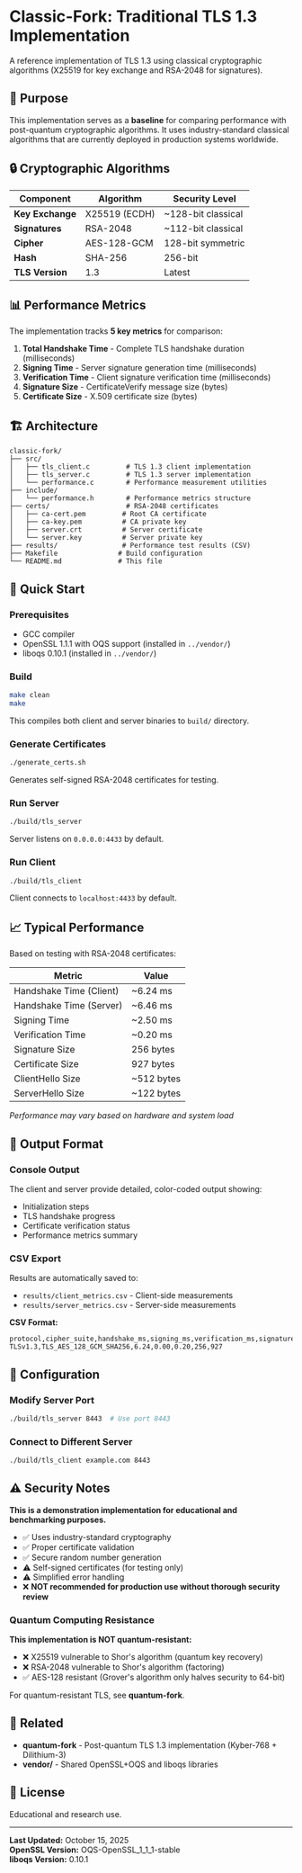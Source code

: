 # Classic-Fork: Traditional TLS 1.3 Implementation

A reference implementation of TLS 1.3 using classical cryptographic algorithms (X25519 for key exchange and RSA-2048 for signatures).

## 🎯 Purpose

This implementation serves as a **baseline** for comparing performance with post-quantum cryptographic algorithms. It uses industry-standard classical algorithms that are currently deployed in production systems worldwide.

## 🔒 Cryptographic Algorithms

| Component | Algorithm | Security Level |
|-----------|-----------|----------------|
| **Key Exchange** | X25519 (ECDH) | ~128-bit classical |
| **Signatures** | RSA-2048 | ~112-bit classical |
| **Cipher** | AES-128-GCM | 128-bit symmetric |
| **Hash** | SHA-256 | 256-bit |
| **TLS Version** | 1.3 | Latest |

## 📊 Performance Metrics

The implementation tracks **5 key metrics** for comparison:

1. **Total Handshake Time** - Complete TLS handshake duration (milliseconds)
2. **Signing Time** - Server signature generation time (milliseconds)
3. **Verification Time** - Client signature verification time (milliseconds)
4. **Signature Size** - CertificateVerify message size (bytes)
5. **Certificate Size** - X.509 certificate size (bytes)

## 🏗️ Architecture

```
classic-fork/
├── src/
│   ├── tls_client.c         # TLS 1.3 client implementation
│   ├── tls_server.c         # TLS 1.3 server implementation
│   └── performance.c        # Performance measurement utilities
├── include/
│   └── performance.h        # Performance metrics structure
├── certs/                   # RSA-2048 certificates
│   ├── ca-cert.pem         # Root CA certificate
│   ├── ca-key.pem          # CA private key
│   ├── server.crt          # Server certificate
│   └── server.key          # Server private key
├── results/                # Performance test results (CSV)
├── Makefile               # Build configuration
└── README.md              # This file
```

## 🚀 Quick Start

### Prerequisites

- GCC compiler
- OpenSSL 1.1.1 with OQS support (installed in `../vendor/`)
- liboqs 0.10.1 (installed in `../vendor/`)

### Build

```bash
make clean
make
```

This compiles both client and server binaries to `build/` directory.

### Generate Certificates

```bash
./generate_certs.sh
```

Generates self-signed RSA-2048 certificates for testing.

### Run Server

```bash
./build/tls_server
```

Server listens on `0.0.0.0:4433` by default.

### Run Client

```bash
./build/tls_client
```

Client connects to `localhost:4433` by default.

## 📈 Typical Performance

Based on testing with RSA-2048 certificates:

| Metric | Value |
|--------|-------|
| Handshake Time (Client) | ~6.24 ms |
| Handshake Time (Server) | ~6.46 ms |
| Signing Time | ~2.50 ms |
| Verification Time | ~0.20 ms |
| Signature Size | 256 bytes |
| Certificate Size | 927 bytes |
| ClientHello Size | ~512 bytes |
| ServerHello Size | ~122 bytes |

*Performance may vary based on hardware and system load*

## 📝 Output Format

### Console Output

The client and server provide detailed, color-coded output showing:
- Initialization steps
- TLS handshake progress
- Certificate verification status
- Performance metrics summary

### CSV Export

Results are automatically saved to:
- `results/client_metrics.csv` - Client-side measurements
- `results/server_metrics.csv` - Server-side measurements

**CSV Format:**
```csv
protocol,cipher_suite,handshake_ms,signing_ms,verification_ms,signature_bytes,certificate_bytes
TLSv1.3,TLS_AES_128_GCM_SHA256,6.24,0.00,0.20,256,927
```

## 🔧 Configuration

### Modify Server Port

```bash
./build/tls_server 8443  # Use port 8443
```

### Connect to Different Server

```bash
./build/tls_client example.com 8443
```

## ⚠️ Security Notes

**This is a demonstration implementation for educational and benchmarking purposes.**

- ✅ Uses industry-standard cryptography
- ✅ Proper certificate validation
- ✅ Secure random number generation
- ⚠️ Self-signed certificates (for testing only)
- ⚠️ Simplified error handling
- ❌ **NOT recommended for production use without thorough security review**

### Quantum Computing Resistance

**This implementation is NOT quantum-resistant:**
- ❌ X25519 vulnerable to Shor's algorithm (quantum key recovery)
- ❌ RSA-2048 vulnerable to Shor's algorithm (factoring)
- ✅ AES-128 resistant (Grover's algorithm only halves security to 64-bit)

For quantum-resistant TLS, see **quantum-fork**.

## 🔗 Related

- **quantum-fork** - Post-quantum TLS 1.3 implementation (Kyber-768 + Dilithium-3)
- **vendor/** - Shared OpenSSL+OQS and liboqs libraries

## 📄 License

Educational and research use.

---

**Last Updated:** October 15, 2025  
**OpenSSL Version:** OQS-OpenSSL_1_1_1-stable  
**liboqs Version:** 0.10.1
